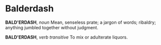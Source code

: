 # Balderdash

**BALD'ERDASH**, _noun_ Mean, senseless prate; a jargon of words; ribaldry; anything jumbled together without judgment.

**BALD'ERDASH**, _verb transitive_ To mix or adulterate liquors.